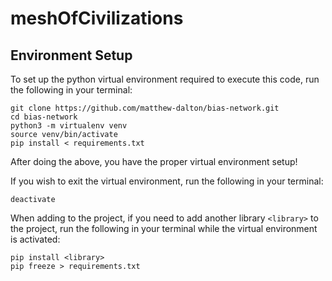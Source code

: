 # meshOfCivilizations

## Environment Setup

To set up the python virtual environment required to execute this code, run the following in your terminal:

```
git clone https://github.com/matthew-dalton/bias-network.git
cd bias-network
python3 -m virtualenv venv
source venv/bin/activate
pip install < requirements.txt
```

After doing the above, you have the proper virtual environment setup!

If you wish to exit the virtual environment, run the following in your terminal:

```
deactivate
```

When adding to the project, if you need to add another library `<library>` to the project, run the following in your terminal while the virtual environment is activated:

```
pip install <library>
pip freeze > requirements.txt
```
